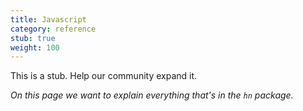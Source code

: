 ```yaml
---
title: Javascript
category: reference
stub: true
weight: 100
---
```


This is a stub. Help our community expand it.

_On this page we want to explain everything that's in the `hn` package._
